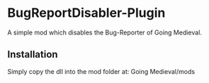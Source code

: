 ﻿# BugReportDisabler-Plugin

A simple mod which disables the Bug-Reporter of Going Medieval.

## Installation
Simply copy the dll into the mod folder at: Going Medieval/mods